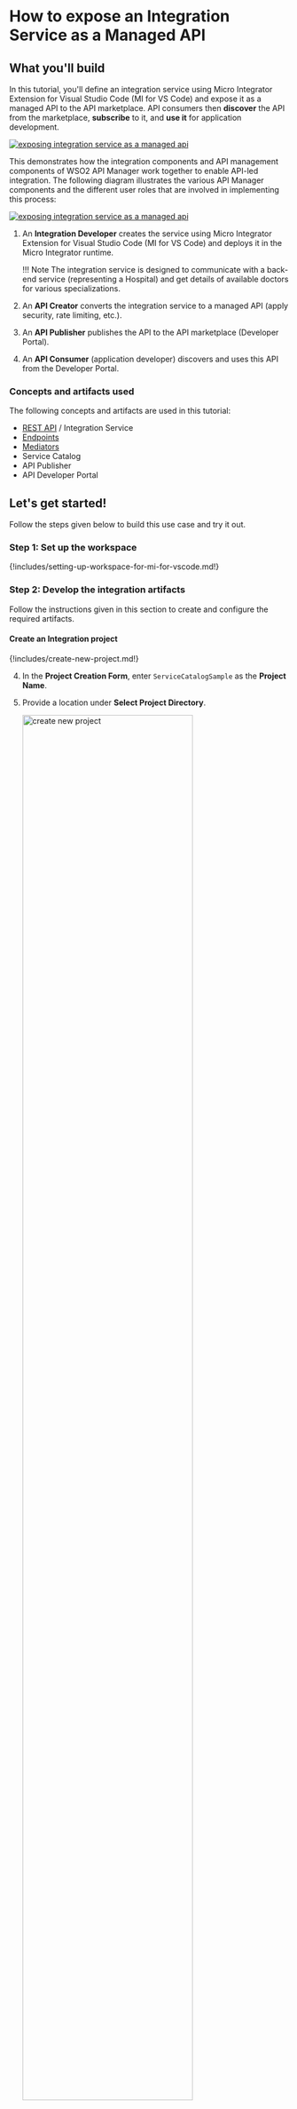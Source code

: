 # How to expose an Integration Service as a Managed API

## What you'll build

In this tutorial, you'll define an integration service using Micro Integrator Extension for Visual Studio Code (MI for VS Code) and expose it as a managed API to the API marketplace. API consumers then **discover** the API from the marketplace, **subscribe** to it, and **use it** for application development.

<a href="{{base_path}}/assets/img/integrate/tutorials/service-catalog/exposing-servie-as-managed-api.png"><img src="{{base_path}}/assets/img/integrate/tutorials/service-catalog/exposing-servie-as-managed-api.png" alt="exposing integration service as a managed api"></a>

This demonstrates how the integration components and API management components of WSO2 API Manager work together to enable API-led integration. The following diagram illustrates the various API Manager components and the different user roles that are involved in implementing this process:

<a href="{{base_path}}/assets/img/integrate/tutorials/service-catalog/api-led-integration-components.png"><img src="{{base_path}}/assets/img/integrate/tutorials/service-catalog/api-led-integration-components.png" alt="exposing integration service as a managed api"></a>

1. An **Integration Developer** creates the service using Micro Integrator Extension for Visual Studio Code (MI for VS Code) and deploys it in the Micro Integrator runtime.

    !!! Note
        The integration service is designed to communicate with a back-end service (representing a Hospital) and get details of available doctors for various specializations.

2. An **API Creator** converts the integration service to a managed API (apply security, rate limiting, etc.).
3. An **API Publisher** publishes the API to the API marketplace (Developer Portal).
4. An **API Consumer** (application developer) discovers and uses this API from the Developer Portal.

### Concepts and artifacts used

The following concepts and artifacts are used in this tutorial:

-   [REST API]({{base_path}}/reference/synapse-properties/rest-api-properties) / Integration Service
-   [Endpoints]({{base_path}}/reference/synapse-properties/endpoint-properties)
-   [Mediators]({{base_path}}/reference/mediators/about-mediators)
-   Service Catalog
-   API Publisher
-   API Developer Portal

## Let's get started!

Follow the steps given below to build this use case and try it out.

### Step 1: Set up the workspace

{!includes/setting-up-workspace-for-mi-for-vscode.md!}

### Step 2: Develop the integration artifacts

Follow the instructions given in this section to create and configure the required artifacts.

#### Create an Integration project

{!includes/create-new-project.md!}

4. In the **Project Creation Form**, enter `ServiceCatalogSample` as the **Project Name**.

5. Provide a location under **Select Project Directory**.

    <a href="{{base_path}}/assets/img/learn/tutorials/sending-simple-message-to-service/create-new-project.png"><img src="{{base_path}}/assets/img/integrate/tutorials/service-catalog/create-new-project-integration-first.png" alt="create new project" width="80%"></a>

6. Click **Create**.

Now let's start designing the integration by adding the necessary artifacts.

#### Create an Endpoint

An Endpoint artifact is required to expose the back-end service.

1. Navigate to the **MI Project Explorer** > **Endpoints**.

    <a href="{{base_path}}/assets/img/develop/create-artifacts/create-endpoint/create-new-endpoint.png"><img src="{{base_path}}/assets/img/develop/create-artifacts/create-endpoint/create-new-endpoint.png" alt="create new endpoint" width="30%"></a>

2. Hover over **Endpoints** and click the **+** icon that appears.

    <a href="{{base_path}}/assets/img/learn/tutorials/add-endpoint.png"><img src="{{base_path}}/assets/img/learn/tutorials/add-endpoint.png" alt="Add endpoint" width="30%"></a>

3. Next, select **HTTP Endpoint** type from the **Create Endpoint Artifact** interface.

    <a href="{{base_path}}/assets/img/develop/mi-for-vscode/qsg/create-http-endpoint.png"><img src="{{base_path}}/assets/img/develop/mi-for-vscode/qsg/create-http-endpoint.png" alt="Create HTTP Endpoint" width="60%"></a>

4. In the **HTTP Endpoint Form** that appears, specify the following values to create the new endpoint. 

    <table>
    <thead>
      <tr>
         <th>Property</th>
         <th>Value</th>
         <th>Description</th>
      </tr>
    </thead>
    <tbody>
      <tr>
         <td>Endpoint Name</td>
         <td><code>QueryDoctorEP</code></td>
         <td>The name of the endpoint.</td>
      </tr>
      <tr>
         <td>URI Template</td>
         <td>
            <code>http://localhost:9090/healthcare/{uri.var.category}</code>
         </td>
         <td>The template for the request URL expected by the back-end service. In this case, the variable 'category' that needs to be included in the request for querying doctors is represented as <code>{uri.var.category}</code> in the template.</td>
      </tr>
      <tr>
         <td>Method</td>
         <td><code>GET</code></td>
         <td>Indicates that we are creating this endpoint for GET requests that are sent to the back-end service.</td>
      </tr>
     </tbody>
    </table>

    <a href="{{base_path}}/assets/img/learn/tutorials/sending-simple-message-to-service/endpoint-artifact.png"><img src="{{base_path}}/assets/img/learn/tutorials/sending-simple-message-to-service/endpoint-artifact.png" alt="endpoint artifact" width="80%"></a>

5. Click **Create**.

    Once the endpoint artifact is created, it will appear on the **MI Overview** interface.    

    <a href="{{base_path}}/assets/img/learn/tutorials/sending-simple-message-to-service/mi-overview-endpoint.png"><img src="{{base_path}}/assets/img/integrate/tutorials/service-catalog/service-catalog-project-overview.png" alt="mi overview endpoint" width="80%"></a>

#### Create a REST API

A REST API is required for receiving the client requests and the REST resource within the API will define the mediation logic that will send requests to the Healthcare back-end service and retrieve the available doctor information.

1. Go to **MI Project Explorer** > **APIs**.

    <a href="{{base_path}}/assets/img/develop/create-artifacts/create-rest-api/create-rest-api.png"><img src="{{base_path}}/assets/img/develop/create-artifacts/create-rest-api/create-rest-api.png" alt="create new api" width="30%"></a>

2. Hover over **APIs** and click the **+** icon that appears to open the **API Form**.

    <a href="{{base_path}}/assets/img/learn/tutorials/add-api.png"><img src="{{base_path}}/assets/img/learn/tutorials/add-api.png" alt="add API" width="30%"></a>

3. Specify values for the required REST API properties:

    <table>
      <tr>
        <th>Property</th>
        <th>Value</th>
        <th>Description</th>
      </tr>
      <tr>
        <td>Name</td>
        <td><code>HealthcareAPI</code></td>
        <td>
          The name of the REST API.
        </td>
      </tr>
      <tr>
        <td>Context</td>
        <td><code>/healthcare</code></td>
        <td>
          Here you are anchoring the API in the <code>/healthcare </code> context. This will become part of the name of the generated URL used by the client when sending requests to the Healthcare service. For example, setting the context to <code>/healthcare</code> means that the API will only handle HTTP requests where the URL path starts with <code>http://host:port/healthcare<code>.
        </td>
      </tr>
    </table>

    <a href="{{base_path}}/assets/img/integrate/tutorials/service-catalog/synapse-api-creation-form.png"><img src="{{base_path}}/assets/img/integrate/tutorials/service-catalog/synapse-api-creation-form.png" alt="synapse API artifact" width="80%"></a>

4. Click **Create**. This opens the **Service Designer** interface.

    You can now start configuring the API resource.

5. Click on the `GET` API resource under **Available resources** on the **Service Designer**.

    You will now see the graphical view of the `HealthcareAPI` with its default API Resource.

6. Click the **Edit** icon to edit the API resource.

    <a href="{{base_path}}/assets/img/learn/tutorials/sending-simple-message-to-service/edit-icon.png"><img src="{{base_path}}/assets/img/learn/tutorials/sending-simple-message-to-service/edit-icon.png" alt="edit icon" width="80%"></a>

7. Specify values for the required resource properties:

    <table>
      <tr>
        <th>Property</th>
        <th>Description</th>
      </tr>
      <tr>
        <td>URI-Template</td>
        <td>
          <code>/querydoctor/{category}</code> </br> This defines the request URL format. In this case, the full request URL format is <code>http://host:port/querydoctor/{category}</code> where <code>{category}</code> is a variable.
        </td>
      </tr>
      <tr>
        <td>URL Style</td>
        <td>
          <code>URI_TEMPLATE</code>
        </td>
      </tr>
      <tr>
        <td>Methods</td>
        <td>
          <code>GET</code> <br> This defines that the API resource only handles requests where the HTTP method is GET.
        </td>
      </tr>
    </table>

    <a href="{{base_path}}/assets/img/learn/tutorials/sending-simple-message-to-service/edit-api-resource.png"><img src="{{base_path}}/assets/img/learn/tutorials/sending-simple-message-to-service/edit-api-resource.png" alt="edit API resource" width="40%"></a>

8. Click **Update**.

#### Create the mediation logic

You can now configure the mediation logic to handle requests.

1. To get started, click on the **+** icon to add the first mediator to the sequence.

    <a href="{{base_path}}/assets/img/learn/tutorials/sending-simple-message-to-service/add-log.png"><img src="{{base_path}}/assets/img/learn/tutorials/sending-simple-message-to-service/add-log.png" alt="add log" width="80%"></a>

2. Select **Log** mediator in the **Generic** section under **All Mediators**. The Log mediator logs messages when the request is received by the API resource. In this scenario, let's configure the Log mediator to display the following message: “Welcome to the HealthcareService”.

3. Once you select the Log mediator, the **Log** pane will be opened. Fill in the information in the table below:
    <table>
  <tr>
     <th>Field</th>
     <th>Value</th>
     <th>Description</th>
  </tr>
<tbody>
  <tr>
     <td>Log Category</td>
     <td><code>INFO</code></td>
     <td>Indicates that the log contains an informational message.</td>
  </tr>
  <tr>
     <td>Log Level</td>
     <td><code>Custom</code></td>
     <td>When <code>Custom</code> is selected, only specified properties will be logged by this mediator.
     </td>
  </tr>
  <tr>
     <td>Log Separator</td>
     <td><code>(blank)</code></td>
     <td>Since there is only one property that is being logged, you do not require a separator. Therefore, leave this field blank.</td>
  </tr>
  <tr>
     <td>Properties</td>
     <td><br />
     </td>
     <td>
        <div class="content-wrapper">
           1. To edit the **Properties** and print a welcome message in the log, click **Add Parameter**. <br />
               <a href="{{base_path}}/assets/img/learn/tutorials/sending-simple-message-to-service/add-parameter.png"><img src="{{base_path}}/assets/img/learn/tutorials/sending-simple-message-to-service/add-parameter.png" alt="add-parameter" width="30%"></a>, <br />
           2. Then add the following values:<br />
           <ul>
              <li><strong>Property Name</strong>: <code>Log Property message</code></li>
              </li>
              <li><strong>Property Value</strong> : <code>"Welcome to HealthcareService"</code></li>
           </ul>
           <p>
           <a href="{{base_path}}/assets/img/learn/tutorials/sending-simple-message-to-service/log-property.png"><img src="{{base_path}}/assets/img/learn/tutorials/sending-simple-message-to-service/log-property.png" alt="log-property" width="30%"></a></p> <br />
         3. Click **Save** to save the properties.
        </div>
     </td>
  </tr>
  <tr>
     <td>Description</td>
     <td><code>Request Log</code></td>
     <td>The <strong>Description</strong> field provides the name that appears for the Log mediator icon in the design view.</td>
    </tr>
    </tbody>
    </table>

3.  Click **Submit** to save the Log mediator configuration.

    Let's configure a **Call** mediator to send the request message to the `HealthcareService` endpoint and receive the response message.

4. Click on the **+** icon in the sequence to add a Call mediator after the Log mediator.

    <a href="{{base_path}}/assets/img/learn/tutorials/sending-simple-message-to-service/add-call.png"><img src="{{base_path}}/assets/img/learn/tutorials/sending-simple-message-to-service/add-call.png" alt="add call" width="80%"></a>

5. From the **Palette**, select **Call Endpoint** mediator under the **Mediators** > **Generic** section.

    <a href="{{base_path}}/assets/img/learn/tutorials/sending-simple-message-to-service/call-endpoint-mediator.png"><img src="{{base_path}}/assets/img/learn/tutorials/sending-simple-message-to-service/call-endpoint-mediator.png" alt="call endpoint mediator" width="30%"></a>

6. From the **Call Endpoint** pane, select the **QueryDoctorEP** endpoint, which we created in a previous step.

    <a href="{{base_path}}/assets/img/learn/tutorials/sending-simple-message-to-service/call-endpoint.png"><img src="{{base_path}}/assets/img/learn/tutorials/sending-simple-message-to-service/call-endpoint.png" alt="call endpoint" width="30%"></a>

7. Click **Submit**.

    Now let's add a **Respond** mediator at the end of the in sequence to send the response message from the healthcare service back to the client.

8. Click on the **+** icon in the sequence to add a Respond mediator after the Call mediator.

    <a href="{{base_path}}/assets/img/learn/tutorials/sending-simple-message-to-service/add-respond.png"><img src="{{base_path}}/assets/img/learn/tutorials/sending-simple-message-to-service/add-respond.png" alt="add respond" width="80%"></a>

9. From the **Palette**, select **Respond** mediator under the **Mediators** > **Generic** section.

    <a href="{{base_path}}/assets/img/learn/tutorials/sending-simple-message-to-service/respond-mediator.png"><img src="{{base_path}}/assets/img/learn/tutorials/sending-simple-message-to-service/respond-mediator.png" alt="respond mediator" width="30%"></a>

10. Click **Submit**.

You have successfully created all the artifacts that are required for sending a request through the Micro Integrator to the back-end service.

<a href="{{base_path}}/assets/img/learn/tutorials/sending-simple-message-to-service/integration-sequence.png"><img src="{{base_path}}/assets/img/learn/tutorials/sending-simple-message-to-service/integration-sequence.png" alt="integration sequence" width="80%"></a>

### Step 3: Configure the Micro Integrator

!!! info "Prerequisites"
    Before you begin, install Micro Integrator on your machine:

    1. Go to the [WSO2 Micro Integrator web page](https://wso2.com/integration/micro-integrator/#), click **Download**, provide necessary details, and then click **Zip Archive** to download the Micro Integrator distribution as a ZIP file.
    
    2. Extract the ZIP file. The extracted folder will be referred to as the `<MI_HOME>` folder.

The Micro Integrator can automatically publish artifacts to the **Service Catalog** in the **API Publisher** portal.

Let's enable this feature in the Micro Integrator.

1. Uncomment the `[[service_catalog]]` section as shown below and change the APIM server configurations accordingly in the `<MI_HOME>/conf/deployment.toml` file.        
     
    !!! Tip
        The default username and password for connecting to the API gateway is `admin`.

    ```toml
    [[service_catalog]]
    apim_host = "https://localhost:9443"
    enable = true
    username = "admin"
    password = "admin"
    ```

!!! Note
    Since the integration developer may not know the API URL when it gets deployed in the Micro Integrator, the URL of the API will be parameterize as `https://{MI_HOST}:{MI_PORT}/healthcare` which will be resolved later using environment variables `MI_HOST` and `MI_PORT` respectively. By default, `localhost` will be used as the `MI_HOST` and `8253` as the `MI_PORT`. Depending on your deployment, you may need to update these environment variables.

### Step 4: Start the API Manager runtime

Let's start the API Manager runtime before starting the Micro Integrator.

1.  Download and set up [WSO2 API Manager](https://wso2.com/api-management/).
2.  Start the [API-M server](https://apim.docs.wso2.com/en/latest/install-and-setup/install/installing-the-product/running-the-api-m/).

### Step 5: Build and run the artifacts

1. Click on the Command Palette at the top of the VS Code.

2. Type `>` to show the available commands.

3. Select **MI: Add MI server**.

4. Select **Add MI server**.

5. Select the folder where `<MI_HOME>` is located. This will be set as the **current server path**.

    <a href="../../../assets/img/develop/mi-for-vscode/qsg/current-server-path.png"><img src="../../../assets/img/develop/mi-for-vscode/qsg/current-server-path.png" alt="Current server path" width="50%"></a>

6. Run the project.

    Click the **Build and Run** icon located on the top right corner of the VS Code.

    <a href="../../../assets/img/develop/mi-for-vscode/qsg/build-and-run.png"><img src="../../../assets/img/develop/mi-for-vscode/qsg/build-and-run.png" alt="Build and run" width="25%"></a>

When the Micro Integrator starts, the integration service will be deployed to the **Service Catalog** during server startup. You will see the following in the server start-up log.

```bash
Successfully updated the service catalog
```

### Step 6: Create and Deploy the API

**Create the API**

Let's expose the integration service as a managed API. 

1.  Sign in to the API Publisher portal: `https://localhost:9443/publisher`. 

    !!! Tip
        Use `admin` as the username and password.

2.  You can also click the **hamburger** icon on the upper-left and click **Services** to see the available services.

    <img src="{{base_path}}/assets/img/integrate/tutorials/service-catalog/open-service-catalog.png" alt="open service catalag" width="50%">

3.  Open HealthcareAPI from the above list.

    <img src="{{base_path}}/assets/img/integrate/tutorials/service-catalog/new-service-api-view.png" alt="API created from service catalog">

4.  Click **Create API** in the above screen to open the **Create API** dialog box.

    <img src="{{base_path}}/assets/img/integrate/tutorials/service-catalog/create-api-from-service.png" alt="create api dialog box">

5.  Specify an API name, context, and version, and then click **Create API**.

    !!! Tip
        You will find these values already populated based on the information in the integration service.

You can now see the new API's overview page.

<a href="{{base_path}}/assets/img/integrate/tutorials/service-catalog/api-overview.png"><img src="{{base_path}}/assets/img/integrate/tutorials/service-catalog/api-overview.png" alt="new api view"></a>

!!! Note
    -   You can use the left-hand navigation to explore the new API.
    -   Click **Endpoints** in the left-hand navigator. You will see that the new API uses the integration service deployed in the Micro Integrator as the endpoint (backend).

        <a href="{{base_path}}/assets/img/integrate/tutorials/service-catalog/endpoint-config-of-api.png"><img src="{{base_path}}/assets/img/integrate/tutorials/service-catalog/endpoint-config-of-api.png" alt="endpoint view"></a>

**Select business plans**

Let's allocate some business plans for the API.

1.  Go to the API overview and click **Business Plan**.

    <a href="{{base_path}}/assets/img/integrate/tutorials/service-catalog/api-overview-business-plan.png"><img src="{{base_path}}/assets/img/integrate/tutorials/service-catalog/api-overview-business-plan.png" alt="click to add business plan"></a>

2.  Select at least one business plan for the API and save.
 
    <a href="{{base_path}}/assets/img/integrate/tutorials/service-catalog/api-business-plans.png"><img src="{{base_path}}/assets/img/integrate/tutorials/service-catalog/api-business-plans.png" alt="add business plans to api"></a>

**Deploy API in the Gateway**

Let's deploy the API in a gateway environment.

1.  Go to the API overview and click **Deploy**.
    
    !!! Tip
        This opens the **Deployment** tab in the left-hand navigator.
    
    <a href="{{base_path}}/assets/img/integrate/tutorials/service-catalog/api-overview-deployment.png"><img src="{{base_path}}/assets/img/integrate/tutorials/service-catalog/api-overview-deployment.png" alt="open the deployment options"></a>

2.  Click **Default** to specify the gateway environment and host.

    !!! Tip
        This setting deploys the API in Production as well as Sandbox gateways. Find out more about [gateway environments](https://apim.docs.wso2.com/en/4.3.0/deploy-and-publish/deploy-on-gateway/api-gateway/maintaining-separate-production-and-sandbox-gateways/).

    <a href="{{base_path}}/assets/img/integrate/tutorials/service-catalog/api-deployment-revision.png"><img src="{{base_path}}/assets/img/integrate/tutorials/service-catalog/api-deployment-revision.png" alt="select gateways for the deployment"></a>

3.  **Optionally**, you can add a description.

4.  Click **Deploy**. 

You will now see the deployment as the first revision of the API:

<a href="{{base_path}}/assets/img/integrate/tutorials/service-catalog/api-gateway-deployment-summary.png"><img src="{{base_path}}/assets/img/integrate/tutorials/service-catalog/api-gateway-deployment-summary.png" alt="api first revision"></a>

### Step 7: Publish the API

Go to the API overview in the **Publisher** portal and click **Publish** for the `HealthcareAPI` as shown below.

<a href="{{base_path}}/assets/img/integrate/tutorials/service-catalog/api-overview-publish.png"><img src="{{base_path}}/assets/img/integrate/tutorials/service-catalog/api-overview-publish.png"></a>

The API is now available in the **Developer** portal for consumers to access.

### Step 8: Use the API

!!! Info "Before you begin"

    Let's start the back-end hospital service.

    1.  Download the JAR file of the back-end service from [here](https://github.com/wso2-docs/WSO2_EI/blob/master/Back-End-Service/Hospital-Service-JDK11-2.0.0.jar).
    2.  Open a terminal and navigate to the location of the back-end service
    3.  Execute the following command to start the service:

        ```bash
        java -jar Hospital-Service-JDK11-2.0.0.jar
        ```

1.  Sign in to the **Developer** portal: `https://localhost:9443/devportal/apis`. 

    !!! Tip
        Use `admin` as the username and password.

2.  Go to the **API** tab. The `HealthcareAPI` is listed as shown below.

    <a href="{{base_path}}/assets/img/integrate/tutorials/service-catalog/developer-portal-api-list.png"><img src="{{base_path}}/assets/img/integrate/tutorials/service-catalog/developer-portal-api-list.png"></a>

3.  Select the `HealthcareAPI` to open the API overview.

    <a href="{{base_path}}/assets/img/integrate/tutorials/service-catalog/developer-portal-api-overview.png"><img src="{{base_path}}/assets/img/integrate/tutorials/service-catalog/developer-portal-api-overview.png"></a>

4.  Click **API Console** under **Try Out** for the `HealthcareAPI` in the **Developer** portal as shown below.

    <a href="{{base_path}}/assets/img/integrate/tutorials/service-catalog/developer-portal-healthcare-api-try-it.png"><img src="{{base_path}}/assets/img/integrate/tutorials/service-catalog/developer-portal-healthcare-api-try-it.png"></a>

5.  Enter the username and password for Basic Authentication.

    !!! Tip
        Use `admin` as the username and password.

3.  Expand the **/querydoctor/{category}** resource and click **Try it out**.
4.  Specify `surgery` as the doctor category.
5.  Click **Execute**.

     <a href="{{base_path}}/assets/img/integrate/tutorials/service-catalog/developer-portal-api-try-it-execute.png"><img src="{{base_path}}/assets/img/integrate/tutorials/service-catalog/developer-portal-api-try-it-execute.png"></a>

You will get the response message from the Healthcare service, if you send the category as `surgery`:

```json
[
    {
        "name":"thomas collins",
        "hospital":"grand oak community hospital",
        "category":"surgery",
        "availability":"9.00 a.m - 11.00 a.m",
        "fee":7000.0
    },
    {
        "name":"anne clement",
        "hospital":"clemency medical center",
        "category":"surgery",
        "availability":"8.00 a.m - 10.00 a.m",
        "fee":12000.0
    },
    {
        "name":"seth mears",
        "hospital":"pine valley community hospital",
        "category":"surgery",
        "availability":"3.00 p.m - 5.00 p.m",
        "fee":8000.0
    }
]
```

Now, check the **OUTPUT** tab of VSCode and you will see the following message:

```bash
INFO {LogMediator} - {api:HealthcareAPI} Log Property message = "Welcome to HealthcareService"
```

!!! Tip
    For detailed instructions see [Invoke an API using the Integrated API Console](https://apim.docs.wso2.com/en/4.3.0/consume/invoke-apis/invoke-apis-using-tools/invoke-an-api-using-the-integrated-api-console/).
